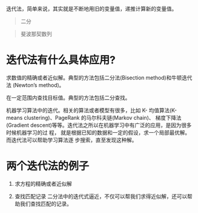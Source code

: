 

迭代法，简单来说，其实就是不断地用旧的变量值，递推计算新的变量值。


> 二分

> 斐波那契数列



# 迭代法有什么具体应用?

求数值的精确或者近似解。典型的方法包括二分法(Bisection method)和牛顿迭代法 (Newton’s method)。

在一定范围内查找目标值。典型的方法包括二分查找。

机器学习算法中的迭代。相关的算法或者模型有很多，比如 K- 均值算法(K-means clustering)、PageRank 的马尔科夫链(Markov chain)、
梯度下降法(Gradient descent)等等。迭代法之所以在机器学习中有广泛的应用，是因为很多时候机器学习的过 程，
就是根据已知的数据和一定的假设，求一个局部最优解。而迭代法可以帮助学习算法逐 步搜索，直至发现这种解。


# 两个迭代法的例子

1. 求方程的精确或者近似解

2. 查找匹配记录 二分法中的迭代式逼近，不仅可以帮我们求得近似解，还可以帮助我们查找匹配的记录。